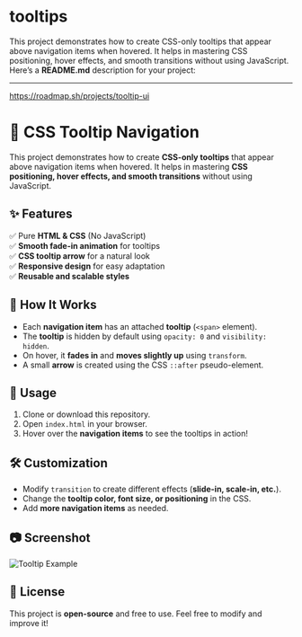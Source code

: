 # tooltips
This project demonstrates how to create CSS-only tooltips that appear above navigation items when hovered. It helps in mastering CSS positioning, hover effects, and smooth transitions without using JavaScript.
Here’s a **README.md** description for your project:  

---
https://roadmap.sh/projects/tooltip-ui

# 🎨 CSS Tooltip Navigation  

This project demonstrates how to create **CSS-only tooltips** that appear above navigation items when hovered. It helps in mastering **CSS positioning, hover effects, and smooth transitions** without using JavaScript.  

## ✨ Features  
✅ Pure **HTML & CSS** (No JavaScript)  
✅ **Smooth fade-in animation** for tooltips  
✅ **CSS tooltip arrow** for a natural look  
✅ **Responsive design** for easy adaptation  
✅ **Reusable and scalable styles**  

## 📌 How It Works  
- Each **navigation item** has an attached **tooltip** (`<span>` element).  
- The **tooltip** is hidden by default using `opacity: 0` and `visibility: hidden`.  
- On hover, it **fades in** and **moves slightly up** using `transform`.  
- A small **arrow** is created using the CSS `::after` pseudo-element.  

## 🚀 Usage  
1. Clone or download this repository.  
2. Open `index.html` in your browser.  
3. Hover over the **navigation items** to see the tooltips in action!  

## 🛠 Customization  
- Modify `transition` to create different effects (**slide-in, scale-in, etc.**).  
- Change the **tooltip color, font size, or positioning** in the CSS.  
- Add **more navigation items** as needed.  

## 📷 Screenshot  
![Tooltip Example](your-image-url-here)  

## 📜 License  
This project is **open-source** and free to use. Feel free to modify and improve it!  

